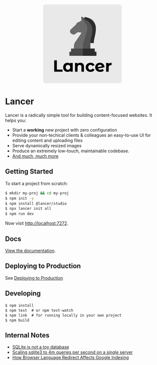 <p align="center">
  <img width="256" height="256" src="public/logo-sq.png">
</p>

# Lancer

Lancer is a radically simple tool for building content-focused websites. It helps you:

- Start a **working** new project with zero configuration
- Provide your non-techical clients & colleagues an easy-to-use UI for editing content and uploading files
- Serve dynamically resized images
- Produce an extremely low-touch, maintainable codebase.
- [And much, much more](https://lancer.studio/docs)

## Getting Started

To start a project from scratch:

```bash
$ mkdir my-proj && cd my-proj
$ npm init -y
$ npm install @lancer/studio
$ npx lancer init all
$ npm run dev
```

Now visit [http://localhost:7272](http://localhost:7272).

## Docs

[View the documentation](https://lancer.studio/docs).

## Deploying to Production

See [Deploying to Production](./deploying-to-production.md)

## Developing

```
$ npm install
$ npm test  # or npm test-watch
$ npm link  # for running locally in your own project
$ npm build
```

## Internal Notes

- [SQLite is not a toy database](https://antonz.org/sqlite-is-not-a-toy-database/)
- [Scaling sqlite3 to 4m queries per second on a single server](https://blog.expensify.com/2018/01/08/scaling-sqlite-to-4m-qps-on-a-single-server/)
- [How Browser Language Redirect Affects Google Indexing](https://wpml.org/documentation/getting-started-guide/language-setup/automatic-redirect-based-on-browser-language/how-browser-language-redirect-affects-google-indexing/)
